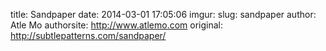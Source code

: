 title: Sandpaper
date: 2014-03-01 17:05:06
imgur: 
slug: sandpaper
author: Atle Mo
authorsite: http://www.atlemo.com
original: http://subtlepatterns.com/sandpaper/
